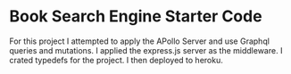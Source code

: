 # Book Search Engine Starter Code

For this project I attempted to apply the APollo Server and use Graphql queries and mutations. I applied the express.js server as the middleware. I crated typedefs for the project. I then deployed to heroku. 
